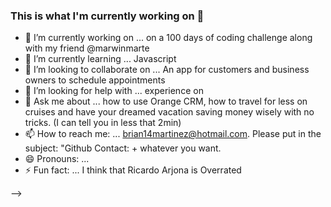 ### This is what I'm currently working on 👋


- 🔭 I’m currently working on ... on a 100 days of coding challenge along with my friend @marwinmarte
- 🌱 I’m currently learning ... Javascript
- 👯 I’m looking to collaborate on ... An app for customers and business owners to schedule appointments
- 🤔 I’m looking for help with ... experience on 
- 💬 Ask me about ... how to use Orange CRM, how to travel for less on cruises and have your dreamed vacation saving money wisely with no tricks. (I can tell you in less that 2min)
- 📫 How to reach me: ... brian14martinez@hotmail.com. Please put in the subject: "Github Contact: + whatever you want.
- 😄 Pronouns: ...
- ⚡ Fun fact: ... I think that Ricardo Arjona is Overrated








-->

